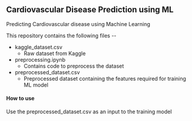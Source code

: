 ## Cardiovascular Disease Prediction using ML

Predicting Cardiovascular disease using Machine Learning 

This repository contains the following files -- 

* kaggle_dataset.csv
	* Raw dataset from Kaggle
* preprocessing.ipynb
	* Contains code to preprocess the dataset
* preprocessed_dataset.csv
	* Preprocessed dataset containing the features required for training ML model


#### How to use

Use the preprocessed_dataset.csv as an input to the training model


